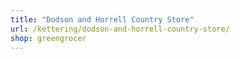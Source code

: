 ```yaml
---
title: "Dodson and Horrell Country Store"
url: /kettering/dodson-and-horrell-country-store/
shop: greengrocer
---
```

